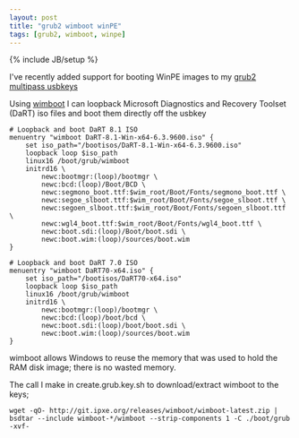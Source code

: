 ```yaml
---
layout: post
title: "grub2 wimboot winPE"
tags: [grub2, wimboot, winpe]
---
```

{% include JB/setup %}

I've recently added support for booting WinPE images to my [grub2 multipass usbkeys](https://github.com/Thermionix/multipass-usb)

Using [wimboot](http://ipxe.org/wimboot) I can loopback Microsoft Diagnostics and Recovery Toolset (DaRT) iso files and boot them directly off the usbkey

	# Loopback and boot DaRT 8.1 ISO
	menuentry "wimboot DaRT-8.1-Win-x64-6.3.9600.iso" {
		set iso_path="/bootisos/DaRT-8.1-Win-x64-6.3.9600.iso"
		loopback loop $iso_path
		linux16 /boot/grub/wimboot
		initrd16 \
			newc:bootmgr:(loop)/bootmgr \
			newc:bcd:(loop)/Boot/BCD \
			newc:segmono_boot.ttf:$wim_root/Boot/Fonts/segmono_boot.ttf \
			newc:segoe_slboot.ttf:$wim_root/Boot/Fonts/segoe_slboot.ttf \
			newc:segoen_slboot.ttf:$wim_root/Boot/Fonts/segoen_slboot.ttf \
			newc:wgl4_boot.ttf:$wim_root/Boot/Fonts/wgl4_boot.ttf \
			newc:boot.sdi:(loop)/Boot/boot.sdi \
			newc:boot.wim:(loop)/sources/boot.wim
	}

	# Loopback and boot DaRT 7.0 ISO
	menuentry "wimboot DaRT70-x64.iso" {
		set iso_path="/bootisos/DaRT70-x64.iso"
		loopback loop $iso_path
		linux16 /boot/grub/wimboot
		initrd16 \
			newc:bootmgr:(loop)/bootmgr \
			newc:bcd:(loop)/boot/bcd \
			newc:boot.sdi:(loop)/boot/boot.sdi \
			newc:boot.wim:(loop)/sources/boot.wim
	}


wimboot allows Windows to reuse the memory that was used to hold the RAM disk image; there is no wasted memory.

The call I make in create.grub.key.sh to download/extract wimboot to the keys;

`wget -qO- http://git.ipxe.org/releases/wimboot/wimboot-latest.zip | bsdtar --include wimboot-*/wimboot --strip-components 1 -C ./boot/grub -xvf-`
